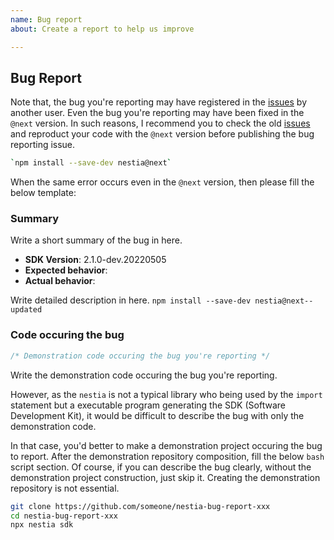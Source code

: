 ```yaml
---
name: Bug report
about: Create a report to help us improve

---
```


## Bug Report
Note that, the bug you're reporting may have registered in the [issues](https://github.com/samchon/nestia/search?type=issues) by another user. Even the bug you're reporting may have been fixed in the `@next` version. In such reasons, I recommend you to check the old [issues](https://github.com/samchon/nestia/search?type=issues) and reproduct your code with the `@next` version before publishing the bug reporting issue.

```bash
`npm install --save-dev nestia@next`
```

When the same error occurs even in the `@next` version, then please fill the below template:

### Summary
Write a short summary of the bug in here.

  - **SDK Version**: 2.1.0-dev.20220505
  - **Expected behavior**: 
  - **Actual behavior**: 

Write detailed description in here.
`npm install --save-dev nestia@next--updated`


### Code occuring the bug
```typescript
/* Demonstration code occuring the bug you're reporting */
```

Write the demonstration code occuring the bug you're reporting.

However, as the `nestia` is not a typical library who being used by the `import` statement but a executable program generating the SDK (Software Development Kit), it would be difficult to describe the bug with only the demonstration code.

In that case, you'd better to make a demonstration project occuring the bug to report. After the demonstration repository composition, fill the below `bash` script section. Of course, if you can describe the bug clearly, without the demonstration project construction, just skip it. Creating the demonstration repository is not essential.

```bash
git clone https://github.com/someone/nestia-bug-report-xxx
cd nestia-bug-report-xxx
npx nestia sdk
```
